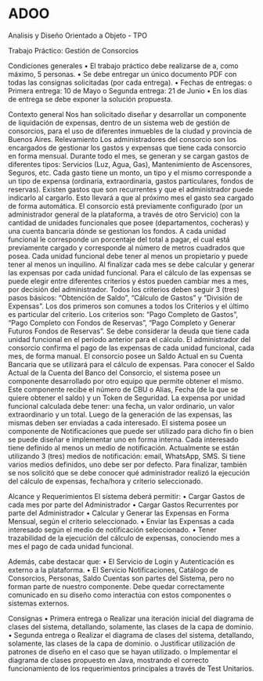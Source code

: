 # ADOO
Analisis y Diseño Orientado a Objeto - TPO

Trabajo Práctico: Gestión de Consorcios

Condiciones generales
• El trabajo práctico debe realizarse de a, como máximo, 5 personas.
• Se debe entregar un único documento PDF con todas las consignas solicitadas (por cada entrega).
• Fechas de entregas:
o Primera entrega: 10 de Mayo
o Segunda entrega: 21 de Junio
• En los días de entrega se debe exponer la solución propuesta.


Contexto general
Nos han solicitado diseñar y desarrollar un componente de liquidación de expensas, dentro de un sistema web
de gestión de consorcios, para el uso de diferentes inmuebles de la ciudad y provincia de Buenos Aires.
Relevamiento
Los administradores del consorcio son los encargados de gestionar los gastos y expensas que tiene cada
consorcio en forma mensual.
Durante todo el mes, se generan y se cargan gastos de diferentes tipos: Servicios (Luz, Agua, Gas),
Mantenimiento de Ascensores, Seguros, etc. Cada gasto tiene un monto, un tipo y el mismo corresponde a un
tipo de expensa (ordinaria, extraordinaria, gastos particulares, fondos de reservas). Existen gastos que son
recurrentes y que el administrador puede indicarlo al cargarlo. Esto llevará a que al próximo mes el gasto sea
cargado de forma automática.
El consorcio está previamente configurado (por un administrador general de la plataforma, a través de otro
Servicio) con la cantidad de unidades funcionales que posee (departamentos, cocheras) y una cuenta bancaria
dónde se gestionan los fondos. A cada unidad funcional le corresponde un porcentaje del total a pagar, el cual
está previamente cargado y corresponde al número de metros cuadrados que posea. Cada unidad funcional
debe tener al menos un propietario y puede tener al menos un inquilino.
Al finalizar cada mes se debe calcular y generar las expensas por cada unidad funcional. Para el cálculo de las
expensas se puede elegir entre diferentes criterios y éstos pueden cambiar mes a mes, por decisión del
administrador.
Todos los criterios deben seguir 3 (tres) pasos básicos: “Obtención de Saldo”, “Cálculo de Gastos” y “División
de Expensas”. Los dos primeros son comunes a todos los Criterios y el último es particular del criterio. Los
criterios son: “Pago Completo de Gastos”, “Pago Completo con Fondos de Reservas”, “Pago Completo y
Generar Futuros Fondos de Reservas”. Se debe considerar la deuda que tiene cada unidad funcional en el
período anterior para el cálculo. El administrador del consorcio confirma el pago de las expensas de cada
unidad funcional, cada mes, de forma manual.
El consorcio posee un Saldo Actual en su Cuenta Bancaria que se utilizará para el cálculo de expensas. Para
conocer el Saldo Actual de la Cuenta del Banco del Consorcio, el sistema posee un componente desarrollado
por otro equipo que permite obtener el mismo. Este componente recibe el número de CBU o Alias, Fecha (de
la que se quiere obtener el saldo) y un Token de Seguridad. La expensa por unidad funcional calculada debe
tener: una fecha, un valor ordinario, un valor extraordinario y un total. Luego de la generación de las expensas,
las mismas deben ser enviadas a cada interesado. El sistema posee un componente de Notificaciones que
puede ser utilizado para dicho fin o bien se puede diseñar e implementar uno en forma interna. Cada
interesado tiene definido al menos un medio de notificación. Actualmente se están utilizando 3 (tres) medios
de notificación: email, WhatsApp, SMS. Si tiene varios medios definidos, uno debe ser por defecto.
Para finalizar, también se nos solicitó que se debe conocer qué administrador realizó la ejecución del cálculo
de expensas, fecha/hora y criterio seleccionado.


Alcance y Requerimientos
El sistema deberá permitir:
• Cargar Gastos de cada mes por parte del Administrador
• Cargar Gastos Recurrentes por parte del Administrador
• Calcular y Generar las Expensas en Forma Mensual, según el criterio seleccionado.
• Enviar las Expensas a cada interesado según el medio de notificación seleccionado.
• Tener trazabilidad de la ejecución del cálculo de expensas, conociendo mes a mes el pago de cada
unidad funcional.

Además, cabe destacar que:
• El Servicio de Login y Autenticación es externo a la plataforma.
• El Servicio Notificaciones, Catálogo de Consorcios, Personas, Saldo Cuentas son partes del Sistema,
pero no forman parte de nuestro componente. Debe quedar correctamente comunicado en su diseño
como interactúa con estos componentes o sistemas externos.


Consignas
• Primera entrega
o Realizar una iteración inicial del diagrama de clases del sistema, detallando, solamente, las
clases de la capa de dominio.
• Segunda entrega
o Realizar el diagrama de clases del sistema, detallando, solamente, las clases de la capa de
dominio.
o Justificar utilización de patrones de diseño en el caso que se hayan utilizado.
o Implementar el diagrama de clases propuesto en Java, mostrando el correcto funcionamiento
de los requerimientos principales a través de Test Unitarios.
